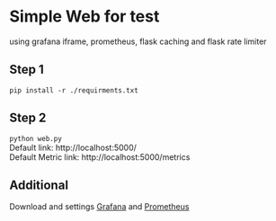 # Simple Web for test
using grafana iframe, prometheus, flask caching and flask rate limiter
## Step 1
`pip install -r ./requirments.txt` <br>

## Step 2
`python web.py` <br>
Default link: http://localhost:5000/ <br>
Default Metric link: http://localhost:5000/metrics <br>

## Additional
Download and settings [Grafana](https://grafana.com/) and [Prometheus](https://prometheus.io/)
